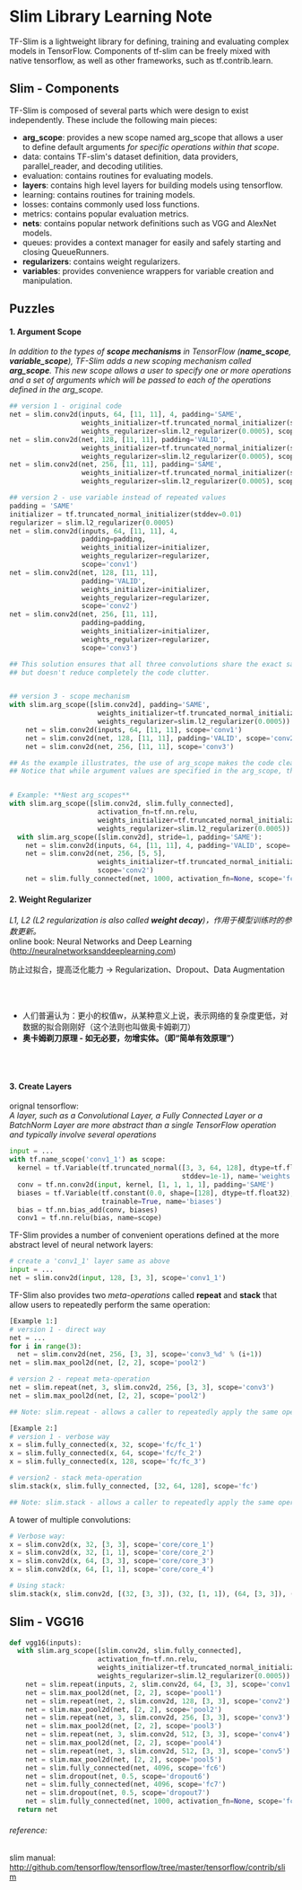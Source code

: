 # Slim Library Learning Note
TF-Slim is a lightweight library for defining, training and evaluating complex models in TensorFlow. Components of tf-slim can be freely mixed with native tensorflow, as well as other frameworks, such as tf.contrib.learn.

## Slim - Components
TF-Slim is composed of several parts which were design to exist independently. These include the following main pieces:

* **arg_scope**: provides a new scope named arg_scope that allows a user to define default arguments *for specific operations within that scope*.
* data: contains TF-slim's dataset definition, data providers, parallel_reader, and decoding utilities.
* evaluation: contains routines for evaluating models.
* **layers**: contains high level layers for building models using tensorflow.
* learning: contains routines for training models.
* losses: contains commonly used loss functions.
* metrics: contains popular evaluation metrics.
* **nets**: contains popular network definitions such as VGG and AlexNet models.
* queues: provides a context manager for easily and safely starting and closing QueueRunners.
* **regularizers**: contains weight regularizers.
* **variables**: provides convenience wrappers for variable creation and manipulation.


## Puzzles
#### 1. Argument Scope
*In addition to the types of **scope mechanisms** in TensorFlow (**name_scope**, **variable_scope**), TF-Slim adds a new scoping mechanism called **arg_scope**. This new scope allows a user to specify one or more operations and a set of arguments which will be passed to each of the operations defined in the arg_scope.*
```python
## version 1 - original code
net = slim.conv2d(inputs, 64, [11, 11], 4, padding='SAME',
                  weights_initializer=tf.truncated_normal_initializer(stddev=0.01),
                  weights_regularizer=slim.l2_regularizer(0.0005), scope='conv1')
net = slim.conv2d(net, 128, [11, 11], padding='VALID',
                  weights_initializer=tf.truncated_normal_initializer(stddev=0.01),
                  weights_regularizer=slim.l2_regularizer(0.0005), scope='conv2')
net = slim.conv2d(net, 256, [11, 11], padding='SAME',
                  weights_initializer=tf.truncated_normal_initializer(stddev=0.01),
                  weights_regularizer=slim.l2_regularizer(0.0005), scope='conv3')

## version 2 - use variable instead of repeated values
padding = 'SAME'
initializer = tf.truncated_normal_initializer(stddev=0.01)
regularizer = slim.l2_regularizer(0.0005)
net = slim.conv2d(inputs, 64, [11, 11], 4,
                  padding=padding,
                  weights_initializer=initializer,
                  weights_regularizer=regularizer,
                  scope='conv1')
net = slim.conv2d(net, 128, [11, 11],
                  padding='VALID',
                  weights_initializer=initializer,
                  weights_regularizer=regularizer,
                  scope='conv2')
net = slim.conv2d(net, 256, [11, 11],
                  padding=padding,
                  weights_initializer=initializer,
                  weights_regularizer=regularizer,
                  scope='conv3')

## This solution ensures that all three convolutions share the exact same parameter values
## but doesn't reduce completely the code clutter.


## version 3 - scope mechanism
with slim.arg_scope([slim.conv2d], padding='SAME',
                      weights_initializer=tf.truncated_normal_initializer(stddev=0.01)
                      weights_regularizer=slim.l2_regularizer(0.0005)):
    net = slim.conv2d(inputs, 64, [11, 11], scope='conv1')
    net = slim.conv2d(net, 128, [11, 11], padding='VALID', scope='conv2')
    net = slim.conv2d(net, 256, [11, 11], scope='conv3')

## As the example illustrates, the use of arg_scope makes the code cleaner, simpler and easier to maintain.
## Notice that while argument values are specified in the arg_scope, they can be overwritten locally.


# Example: **Nest arg_scopes**
with slim.arg_scope([slim.conv2d, slim.fully_connected],
                      activation_fn=tf.nn.relu,
                      weights_initializer=tf.truncated_normal_initializer(stddev=0.01),
                      weights_regularizer=slim.l2_regularizer(0.0005)):
  with slim.arg_scope([slim.conv2d], stride=1, padding='SAME'):
    net = slim.conv2d(inputs, 64, [11, 11], 4, padding='VALID', scope='conv1')
    net = slim.conv2d(net, 256, [5, 5],
                      weights_initializer=tf.truncated_normal_initializer(stddev=0.03),
                      scope='conv2')
    net = slim.fully_connected(net, 1000, activation_fn=None, scope='fc')
```

#### 2. Weight Regularizer
*L1, L2 (L2 regularization is also called **weight decay**)，作用于模型训练时的参数更新。*<br>
online book: Neural Networks and Deep Learning (http://neuralnetworksanddeeplearning.com)

防止过拟合，提高泛化能力 -> Regularization、Dropout、Data Augmentation

<br>
<br>

* 人们普遍认为：更小的权值w，从某种意义上说，表示网络的复杂度更低，对数据的拟合刚刚好（这个法则也叫做奥卡姆剃刀）
* **奥卡姆剃刀原理 - 如无必要，勿增实体。（即“简单有效原理”）**

<br>
<br>

#### 3. Create Layers
orignal tensorflow: <br>
*A layer, such as a Convolutional Layer, a Fully Connected Layer or a BatchNorm Layer are more abstract than a single TensorFlow operation and typically involve several operations*
```python
input = ...
with tf.name_scope('conv1_1') as scope:
  kernel = tf.Variable(tf.truncated_normal([3, 3, 64, 128], dtype=tf.float32,
                                           stddev=1e-1), name='weights')
  conv = tf.nn.conv2d(input, kernel, [1, 1, 1, 1], padding='SAME')
  biases = tf.Variable(tf.constant(0.0, shape=[128], dtype=tf.float32),
                       trainable=True, name='biases')
  bias = tf.nn.bias_add(conv, biases)
  conv1 = tf.nn.relu(bias, name=scope)
```

TF-Slim provides a number of convenient operations defined at the more abstract level of neural network layers:
```python
# create a 'conv1_1' layer same as above
input = ...
net = slim.conv2d(input, 128, [3, 3], scope='conv1_1')
```

TF-Slim also provides two *meta-operations* called **repeat** and **stack** that allow users to repeatedly perform the same operation:
```python
[Example 1:]
# version 1 - direct way
net = ...
for i in range(3):
  net = slim.conv2d(net, 256, [3, 3], scope='conv3_%d' % (i+1))
net = slim.max_pool2d(net, [2, 2], scope='pool2')

# version 2 - repeat meta-operation
net = slim.repeat(net, 3, slim.conv2d, 256, [3, 3], scope='conv3')
net = slim.max_pool2d(net, [2, 2], scope='pool2')

## Note: slim.repeat - allows a caller to repeatedly apply the same operation with same argument !!

[Example 2:]
# version 1 - verbose way
x = slim.fully_connected(x, 32, scope='fc/fc_1')
x = slim.fully_connected(x, 64, scope='fc/fc_2')
x = slim.fully_connected(x, 128, scope='fc/fc_3')

# version2 - stack meta-operation
slim.stack(x, slim.fully_connected, [32, 64, 128], scope='fc')

## Note: slim.stack - allows a caller to repeatedly apply the same operation with different arguments !!
```

A tower of multiple convolutions:
```python
# Verbose way:
x = slim.conv2d(x, 32, [3, 3], scope='core/core_1')
x = slim.conv2d(x, 32, [1, 1], scope='core/core_2')
x = slim.conv2d(x, 64, [3, 3], scope='core/core_3')
x = slim.conv2d(x, 64, [1, 1], scope='core/core_4')

# Using stack:
slim.stack(x, slim.conv2d, [(32, [3, 3]), (32, [1, 1]), (64, [3, 3]), (64, [1, 1])], scope='core')
```


## Slim - VGG16
```python
def vgg16(inputs):
  with slim.arg_scope([slim.conv2d, slim.fully_connected],
                      activation_fn=tf.nn.relu,
                      weights_initializer=tf.truncated_normal_initializer(0.0, 0.01),
                      weights_regularizer=slim.l2_regularizer(0.0005)):
    net = slim.repeat(inputs, 2, slim.conv2d, 64, [3, 3], scope='conv1')
    net = slim.max_pool2d(net, [2, 2], scope='pool1')
    net = slim.repeat(net, 2, slim.conv2d, 128, [3, 3], scope='conv2')
    net = slim.max_pool2d(net, [2, 2], scope='pool2')
    net = slim.repeat(net, 3, slim.conv2d, 256, [3, 3], scope='conv3')
    net = slim.max_pool2d(net, [2, 2], scope='pool3')
    net = slim.repeat(net, 3, slim.conv2d, 512, [3, 3], scope='conv4')
    net = slim.max_pool2d(net, [2, 2], scope='pool4')
    net = slim.repeat(net, 3, slim.conv2d, 512, [3, 3], scope='conv5')
    net = slim.max_pool2d(net, [2, 2], scope='pool5')
    net = slim.fully_connected(net, 4096, scope='fc6')
    net = slim.dropout(net, 0.5, scope='dropout6')
    net = slim.fully_connected(net, 4096, scope='fc7')
    net = slim.dropout(net, 0.5, scope='dropout7')
    net = slim.fully_connected(net, 1000, activation_fn=None, scope='fc8')
  return net
```

###### reference:
slim manual: http://github.com/tensorflow/tensorflow/tree/master/tensorflow/contrib/slim

